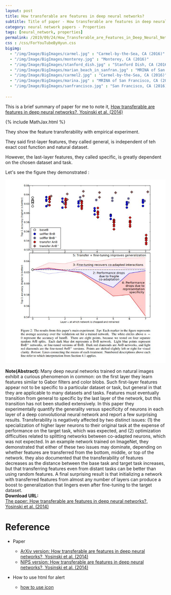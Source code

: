 ```yaml
---
layout: post
title: How transferable are features in deep neural networks?
subtitle: Title of paper - How transferable are features in deep neural networks?
category: neural network papers - Properties
tags: [neural_network, properties]
permalink: /2019/09/24/How_Transferable_are_Features_in_Deep_Neural_Networks/
css : /css/ForYouTubeByHyun.css
bigimg: 
  - "/img/Image/BigImages/carmel.jpg" : "Carmel-by-the-Sea, CA (2016)"
  - "/img/Image/BigImages/monterey.jpg" : "Monterey, CA (2016)"
  - "/img/Image/BigImages/stanford_dish.jpg" : "Stanford Dish, CA (2016)"
  - "/img/Image/BigImages/marian_beach_in_sanfran.jpg" : "MRINA of San Francisco, CA (2016)"
  - "/img/Image/BigImages/carmel2.jpg" : "Carmel-by-the-Sea, CA (2016)"
  - "/img/Image/BigImages/marina.jpg" : "MRINA of San Francisco, CA (2016)"
  - "/img/Image/BigImages/sanfrancisco.jpg" : "San Francisco, CA (2016)"
  
---
```


This is a brief summary of paper for me to note it, [How transferable are features in deep neural networks?, Yosinski et al. (2014)](https://papers.nips.cc/paper/5347-how-transferable-are-features-in-deep-neural-networks)

{% include MathJax.html %}


They show the feature transferability with empirical experiment. 

They said first-layer features, they called general, is independent of teh exact cost function and natural dataset. 

However, the last-layer features, they called specific, is greatly dependent on the chosen dataset and task. 

Let's see the figure they demonstrated :


![Yosinski et al. (2014)](/img/Image/NaturalLanguageProcessing/NLPLabs/Paper_Investigation/Neural_Network/2019-09-24-How_Transferable_are_Features_in_Deep_Neural_Networks/how_transferable_are_features_in_deep_neural_networks.JPG)



<div class="alert alert-info" role="alert"><i class="fa fa-info-circle"></i> <b>Note(Abstract): </b>
Many deep neural networks trained on natural images exhibit a curious phenomenon in common: on the first layer they learn features similar to Gabor filters and color blobs. Such first-layer features appear not to be specific to a particular dataset or task, but general in that they are applicable to many datasets and tasks. Features must eventually transition from general to specific by the last layer of the network, but this transition has not been studied extensively. In this paper they experimentally quantify the generality versus specificity of neurons in each layer of a deep convolutional neural network and report a few surprising results. Transferability is negatively affected by two distinct issues: (1) the specialization of higher layer neurons to their original task at the expense of performance on the target task, which was expected, and (2) optimization difficulties related to splitting networks between co-adapted neurons, which was not expected. In an example network trained on ImageNet, they demonstrated that either of these two issues may dominate, depending on whether features are transferred from the bottom, middle, or top of the network. they also documented that the transferability of features decreases as the distance between the base task and target task increases, but that transferring features even from distant tasks can be better than using random features. A final surprising result is that initializing a network with transferred features from almost any number of layers can produce a boost to generalization that lingers even after fine-tuning to the target dataset.
</div>
    
<div class="alert alert-success" role="alert"><i class="fa fa-paperclip fa-lg"></i> <b>Download URL: </b><br>
  <a href="https://papers.nips.cc/paper/5347-how-transferable-are-features-in-deep-neural-networks">The paper: How transferable are features in deep neural networks?, Yosinski et al. (2014)</a>
</div>

# Reference 

- Paper 
  - [ArXiv version: How transferable are features in deep neural networks?, Yosinski et al. (2014)](https://arxiv.org/abs/1411.1792)
  - [NIPS version: How transferable are features in deep neural networks?, Yosinski et al. (2014)](https://papers.nips.cc/paper/5347-how-transferable-are-features-in-deep-neural-networks)
  
 
- How to use html for alert
  - [how to use icon](http://idratherbewriting.com/documentation-theme-jekyll/mydoc_icons.html)
